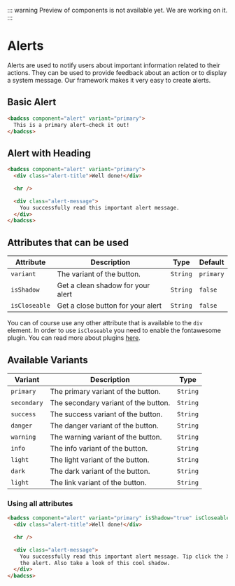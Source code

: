 ::: warning
Preview of components is not available yet. We are working on it.
:::

# Alerts

Alerts are used to notify users about important information related to their actions. They can be used to provide feedback about an action or to display a system message. Our framework makes it very easy to create alerts.

## Basic Alert

```html
<badcss component="alert" variant="primary">
  This is a primary alert—check it out!
</badcss>
```

## Alert with Heading

```html
<badcss component="alert" variant="primary">
  <div class="alert-title">Well done!</div>

  <hr />

  <div class="alert-message">
    You successfully read this important alert message.
  </div>
</badcss>
```

## Attributes that can be used

| Attribute     | Description                       | Type     | Default   |
| ------------- | --------------------------------- | -------- | --------- |
| `variant`     | The variant of the button.        | `String` | `primary` |
| `isShadow`    | Get a clean shadow for your alert | `String` | `false`   |
| `isCloseable` | Get a close button for your alert | `String` | `false`   |

You can of course use any other attribute that is available to the `div` element.
In order to use `isCloseable` you need to enable the fontawesome plugin. You can read more about plugins [here](/plugins).

## Available Variants

| Variant     | Description                          | Type     |
| ----------- | ------------------------------------ | -------- |
| `primary`   | The primary variant of the button.   | `String` |
| `secondary` | The secondary variant of the button. | `String` |
| `success`   | The success variant of the button.   | `String` |
| `danger`    | The danger variant of the button.    | `String` |
| `warning`   | The warning variant of the button.   | `String` |
| `info`      | The info variant of the button.      | `String` |
| `light`     | The light variant of the button.     | `String` |
| `dark`      | The dark variant of the button.      | `String` |
| `light`     | The link variant of the button.      | `String` |

### Using all attributes

```html
<badcss component="alert" variant="primary" isShadow="true" isCloseable="true">
  <div class="alert-title">Well done!</div>

  <hr />

  <div class="alert-message">
    You successfully read this important alert message. Tip click the X to close
    the alert. Also take a look of this cool shadow.
  </div>
</badcss>
```
